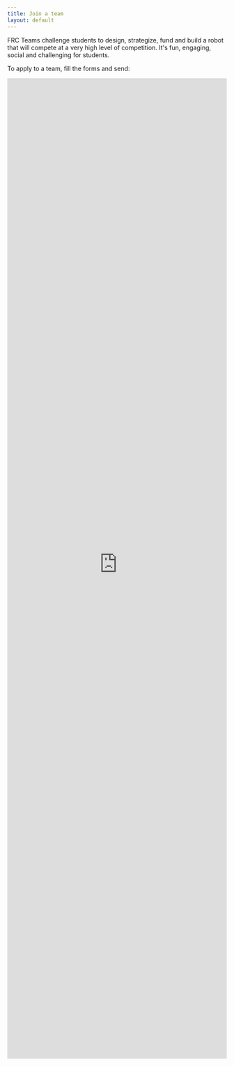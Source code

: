 ```yaml
---
title: Join a team
layout: default
---
```


FRC Teams challenge students to design, strategize, fund and build a robot that will compete at a very high level of competition. It's fun, engaging, social and challenging for students.

To apply to a team, fill the forms and send:

<iframe src="http://frcwest.us5.list-manage.com/subscribe?u=ab48032a680a118fbd55f8c3a&id=78dad46158&orig-lang=1" frameborder="0" width="100%" height="2250px"></iframe>
